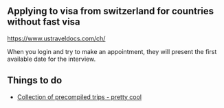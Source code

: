     
## Applying to visa from switzerland for countries without fast visa

https://www.ustraveldocs.com/ch/ 

When you login and try to make an appointment, they will present the first available date for the interview.




## Things to do
    
* [Collection of precompiled trips - pretty cool](https://www.visittheusa.de/USATrips)
